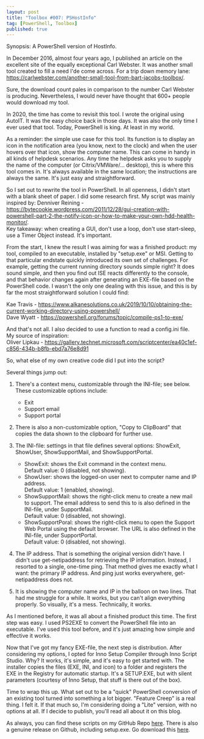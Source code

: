 ```yaml
---
layout: post
title: "Toolbox #007: PSHostInfo"
tag: [PowerShell, Toolbox]
published: true
---
```

Synopsis: A PowerShell version of HostInfo.

In December 2016, almost four years ago, I published an article on the excellent site of the equally exceptional Carl Webster. It was another small tool created to fill a need I'de come across. For a trip down memory lane: https://carlwebster.com/another-small-tool-from-bart-jacobs-toolbox/.  

Sure, the download count pales in comparison to the number Carl Webster is producing. Nevertheless, I would never have thought that 600+ people would download my tool.

In 2020, the time has come to revisit this tool. I wrote the original using AutoIT. It was the easy choice back in those days. It was also the only time I ever used that tool. Today, PowerShell is king. At least in my world.

As a reminder: the simple use case for this tool. Its function is to display an icon in the notification area (you know, next to the clock) and when the user hovers over that icon, show the computer name. This can come in handy in all kinds of helpdesk scenarios. Any time the helpdesk asks you to supply the name of the computer (or Citrix/VMWare/... desktop), this is where this tool comes in. It's always available in the same location; the instructions are always the same.  It's just easy and straightforward.

So I set out to rewrite the tool in PowerShell. In all openness, I didn't start with a blank sheet of paper. I did some research first. My script was mainly inspired by:
Denniver Reining - https://bytecookie.wordpress.com/2011/12/28/gui-creation-with-powershell-part-2-the-notify-icon-or-how-to-make-your-own-hdd-health-monitor/.  
Key takeaway: when creating a GUI, don't use a loop, don't use start-sleep, use a Timer Object instead. It's important.

From the start, I knew the result I was aiming for was a finished product: my tool, compiled to an executable, installed by "setup.exe" or MSI.
Getting to that particular endstate quickly introduced its own set of challenges. For example, getting the current running directory sounds simple right? It does sound simple, and then you find out ISE reacts differently to the console, and that behavior changes again after generating an EXE-file based on the PowerShell code. I wasn't the only one dealing with this issue, and this is by far the most straightforward solution I could find:

Kae Travis - https://www.alkanesolutions.co.uk/2019/10/10/obtaining-the-current-working-directory-using-powershell/  
Dave Wyatt - https://powershell.org/forums/topic/compile-ps1-to-exe/

And that's not all. I also decided to use a function to read a config.ini file. My source of inspiration:  
Oliver Lipkau - https://gallery.technet.microsoft.com/scriptcenter/ea40c1ef-c856-434b-b8fb-ebd7a76e8d91

So, what else of my own creative code did I put into the script?

Several things jump out:
1. There's a context menu, customizable through the INI-file; see below.  These customizable options include:
    * Exit
    * Support email
    * Support portal
2. There is also a non-customizable option, "Copy to ClipBoard" that copies the data shown to the clipboard for further use.  

3. The INI-file: settings in that file defines several options: ShowExit, ShowUser, ShowSupportMail, and ShowSupportPortal.
    * ShowExit: shows the Exit command in the context menu.  
    Default value: 0 (disabled, not showing).  
    * ShowUser: shows the logged-on user next to computer name and IP address.  
    Default value: 1 (enabled, showing).
    * ShowSupportMail: shows the right-click menu to create a new mail to support. The email address to send this to is also defined in the INI-file, under SupportMail.  
    Default value: 0 (disabled, not showing).
    * ShowSupportPoral: shows the right-click menu to open the Support Web Portal using the default browser. The URL is also defined in the INI-file, under SupportPortal.  
    Default value: 0 (disabled, not showing).    


4. The IP address.  That is something the original version didn't have. I didn't use get-netipaddress for retrieving the IP information. Instead, I resorted to a single, one-time ping. That method gives me exactly what I want: the primary IP address. And ping just works everywhere, get-netipaddress does not.  

5. It is showing the computer name and IP in the balloon on two lines. That had me struggle for a while. It works, but you can't align everything properly. So visually, it's a mess. Technically, it works.  

As I mentioned before, it was all about a finished product this time. The first step was easy. I used PS2EXE to convert the PowerShell file into an executable. I've used this tool before, and it's just amazing how simple and effective it works.  

Now that I've got my fancy EXE-file, the next step is distribution. After considering my options, I opted for Inno Setup Compiler through Inno Script Studio. Why? It works, it's simple, and it's easy to get started with. The installer copies the files (EXE, INI, and icon) to a folder and registers the EXE in the Registry for automatic startup. It's a SETUP.EXE, but with silent parameters (courtesy of Inno Setup, that stuff is there out of the box).  

Time to wrap this up. What set out to be a "quick" PowerShell conversion of an existing tool turned into something a lot bigger. "Feature Creep" is a real thing.  I felt it. If that much so, I'm considering doing a "Lite" version, with no options at all. If I decide to publish, you'll read all about it on this blog.

As always, you can find these scripts on my GitHub Repo [here](https://github.com/Cloudsparkle/PSHostInfo).
There is also a genuine release on Github, including setup.exe. Go download this [here](https://github.com/Cloudsparkle/PSHostInfo/releases/tag/v1.0).
